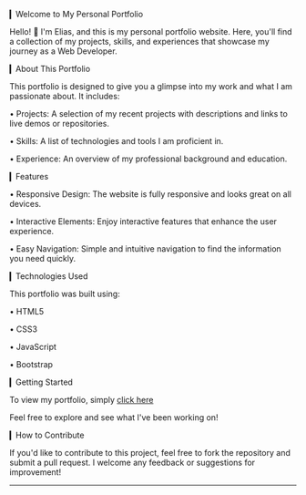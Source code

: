 
▎Welcome to My Personal Portfolio

Hello! 👋 I'm Elias, and this is my personal portfolio website. Here, you'll find a collection of my projects, skills, and experiences that showcase my journey as a Web Developer.

▎About This Portfolio

This portfolio is designed to give you a glimpse into my work and what I am passionate about. It includes:

• Projects: A selection of my recent projects with descriptions and links to live demos or repositories.

• Skills: A list of technologies and tools I am proficient in.

• Experience: An overview of my professional background and education.

▎Features

• Responsive Design: The website is fully responsive and looks great on all devices.

• Interactive Elements: Enjoy interactive features that enhance the user experience.

• Easy Navigation: Simple and intuitive navigation to find the information you need quickly.

▎Technologies Used

This portfolio was built using:

• HTML5

• CSS3

• JavaScript

• Bootstrap

▎Getting Started

To view my portfolio, simply [click here](https://eliaszeru.github.io/)

Feel free to explore and see what I've been working on!

▎How to Contribute

If you'd like to contribute to this project, feel free to fork the repository and submit a pull request. I welcome any feedback or suggestions for improvement!

---
